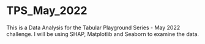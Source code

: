 # TPS_May_2022
This is a Data Analysis for the Tabular Playground Series - May 2022 challenge. I will be using SHAP, Matplotlib and Seaborn to examine the data.
